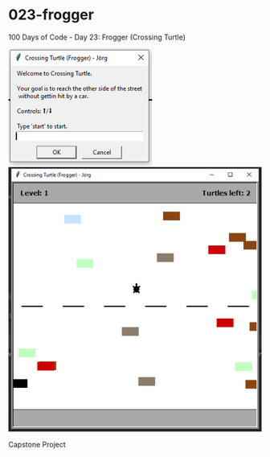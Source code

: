 # 023-frogger
100 Days of Code - Day 23: Frogger (Crossing Turtle)

![sample01](img/sample01.PNG) ![sample02](img/sample02.PNG)

Capstone Project
